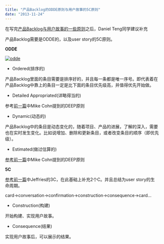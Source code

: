 ```yaml
---
title: "产品Backlog的ODDE原则与用户故事的5C原则"
date: "2013-11-24"
---
```


在写完[产品Backlog与用户故事的一些原则](http://bobjiang.com/agile-coach/product_backlog_user_story.html)之后，Daniel Teng同学建议补充

产品Backlog需要是ODDE的，以及user story的5C原则。

**ODDE**

[![odde](/wp-content/uploads/2013/11/odde.jpg)](http://bobjiang.com/blog/wp-content/uploads/2013/11/odde.jpg)

- Ordered(排序的)

产品Backlog里面的条目需要是排序好的，并且每一条都是唯一序号。即代表着在产品Backlog中靠上的条目一定是比下面的条目优先级高，并值得优先开始做。

- Detailed Appropriated(详略得当的)

参考[前一篇](http://bobjiang.com/agile-coach/product_backlog_user_story.html)中Mike Cohn提到的DEEP原则

- Dynamic(动态的)

产品Backlog中的条目是动态变化的，随着项目、产品的进展，了解的深入，需要也在实时发生变化。比如说增加、删除和更新条目，或者改变条目的顺序（即优先级）。

- Estimated(做过估算的)

[参考前一篇](http://bobjiang.com/agile-coach/product_backlog_user_story.html)中Mike Cohn提到的DEEP原则

**5C**

[参考前一篇](http://bobjiang.com/agile-coach/product_backlog_user_story.html)中Jeffries的3C，在此基础上补充2个C。并且总结为user story的生命周期。

card->conversation->confirmation->construction->consequence->card...

- Construction(构建)

开始构建、实现用户故事。

- Consequence(结果)

实现用户故事后，可以展示的结果。
